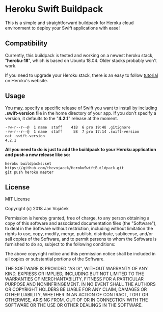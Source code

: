 # Heroku Swift Buildpack

This is a simple and straightforward buildpack for Heroku cloud environment to deploy your Swift applications with ease!

## Compatibility

Currently, this buildpack is tested and working on a newest heroku stack, "**heroku-18**", which is based on Ubuntu 18.04. Older stacks probably won't work.

If you need to upgrade your Heroku stack, there is an easy to follow [tutorial](https://devcenter.heroku.com/articles/upgrading-to-the-latest-stack) on Heroku's website.

## Usage
You may, specify a specific release of Swift you want to install by including **.swift-version** file in the home directory of your app. If you don't specify a version, it defaults to the "**4.2.1**" release at the moment.

```shell
-rw-r--r--@  1 name  staff    41B  6 pro 19:48 .gitignore
-rw-r--r--@  1 name  staff     5B  7 pro 17:14 .swift-version
cat .swift-version
4.2.1
```

**All you need to do is just to add the buildpack to your Heroku application and push a new release like so:**

```shell
heroku buildpacks:set https://github.com/thevojacek/HerokuSwiftBuildpack.git
git push heroku master
```

## License
MIT License

Copyright (c) 2018 Jan Vojáček

Permission is hereby granted, free of charge, to any person obtaining a copy
of this software and associated documentation files (the "Software"), to deal
in the Software without restriction, including without limitation the rights
to use, copy, modify, merge, publish, distribute, sublicense, and/or sell
copies of the Software, and to permit persons to whom the Software is
furnished to do so, subject to the following conditions:

The above copyright notice and this permission notice shall be included in all
copies or substantial portions of the Software.

THE SOFTWARE IS PROVIDED "AS IS", WITHOUT WARRANTY OF ANY KIND, EXPRESS OR
IMPLIED, INCLUDING BUT NOT LIMITED TO THE WARRANTIES OF MERCHANTABILITY,
FITNESS FOR A PARTICULAR PURPOSE AND NONINFRINGEMENT. IN NO EVENT SHALL THE
AUTHORS OR COPYRIGHT HOLDERS BE LIABLE FOR ANY CLAIM, DAMAGES OR OTHER
LIABILITY, WHETHER IN AN ACTION OF CONTRACT, TORT OR OTHERWISE, ARISING FROM,
OUT OF OR IN CONNECTION WITH THE SOFTWARE OR THE USE OR OTHER DEALINGS IN THE
SOFTWARE.